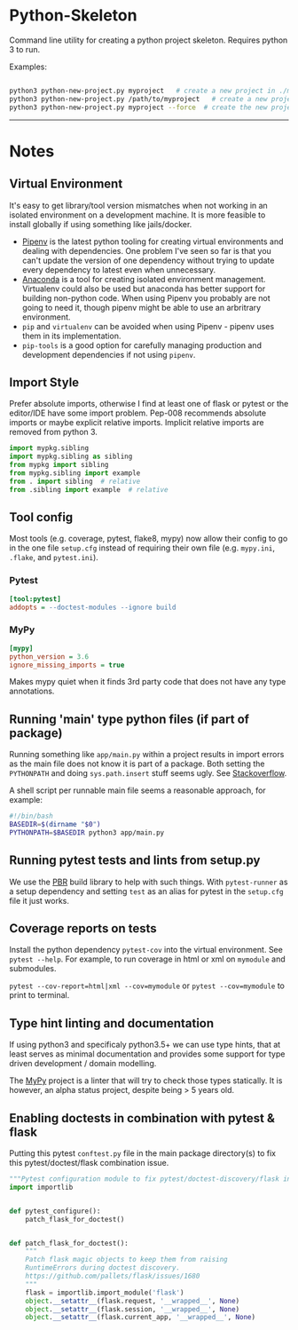 # Python-Skeleton

Command line utility for creating a python project skeleton. Requires python 3 to run.

Examples:

```bash

python3 python-new-project.py myproject   # create a new project in ./myproject
python3 python-new-project.py /path/to/myproject   # create a new project in /path/to/myproject
python3 python-new-project.py myproject --force  # create the new project overwriting any existing skeleton files
```

---

# Notes

## Virtual Environment

It's easy to get library/tool version mismatches when not working in an isolated environment on a development machine. It is more feasible to install globally if using something like jails/docker.

- [Pipenv](https://pipenv.org/) is the latest python tooling for creating virtual environments and dealing with dependencies. One problem I've seen
so far is that you can't update the version of one dependency without trying to update every dependency to latest even when unnecessary.
- [Anaconda](https://docs.continuum.io/anaconda/install) is a tool for creating isolated environment management. Virtualenv could also be used but anaconda has better support for building non-python code. When using Pipenv you probably are not going to need it, though pipenv might be
able to use an arbritrary environment.
- `pip` and `virtualenv` can be avoided when using Pipenv - pipenv uses them in its implementation.
- `pip-tools` is a good option for carefully managing production and development dependencies if not using `pipenv`.


## Import Style

Prefer absolute imports, otherwise I find at least one of flask or pytest or the editor/IDE have some import problem.
Pep-008 recommends absolute imports or maybe explicit relative imports. Implicit relative imports are removed from python 3.

```python
import mypkg.sibling
import mypkg.sibling as sibling
from mypkg import sibling
from mypkg.sibling import example
from . import sibling  # relative
from .sibling import example  # relative
```

## Tool config

Most tools (e.g. coverage, pytest, flake8, mypy) now allow their config to go in the one file `setup.cfg` instead of
requiring their own file (e.g. `mypy.ini`, `.flake`, and `pytest.ini`).

### Pytest

```ini
[tool:pytest]
addopts = --doctest-modules --ignore build
```

### MyPy

```ini
[mypy]
python_version = 3.6
ignore_missing_imports = true
```

Makes mypy quiet when it finds 3rd party code that does not have any type annotations.

## Running 'main' type python files (if part of package)

Running something like `app/main.py` within a project results in import errors as the main file does not know it is part of a package. Both setting the `PYTHONPATH` and doing `sys.path.insert` stuff seems ugly. See [Stackoverflow](http://stackoverflow.com/questions/1893598/pythonpath-vs-sys-path).

A shell script per runnable main file seems a reasonable approach, for example:

```bash
#!/bin/bash
BASEDIR=$(dirname "$0")
PYTHONPATH=$BASEDIR python3 app/main.py
```

## Running pytest tests and lints from setup.py

We use the [PBR](https://docs.openstack.org/pbr/latest/) build library to help with such things. With `pytest-runner` as a setup dependency and
setting `test` as an alias for pytest in the `setup.cfg` file it just works.

## Coverage reports on tests

Install the python dependency `pytest-cov` into the virtual environment.
See `pytest --help`. For example, to run coverage in html or xml on `mymodule` and submodules.

`pytest --cov-report=html|xml --cov=mymodule` or `pytest --cov=mymodule` to print to terminal.

## Type hint linting and documentation

If using python3 and specificaly python3.5+ we can use type hints, that at least serves as minimal documentation and
provides some support for type driven development / domain modelling.

The [MyPy](http://mypy.readthedocs.io/en/latest/) project is a linter that will try to check those types statically.
It is however, an alpha status project, despite being > 5 years old.

## Enabling doctests in combination with pytest & flask

Putting this pytest `conftest.py` file in the main package directory(s) to fix this pytest/doctest/flask combination issue.

```python
"""Pytest configuration module to fix pytest/doctest-discovery/flask interaction issue."""
import importlib


def pytest_configure():
    patch_flask_for_doctest()


def patch_flask_for_doctest():
    """
    Patch flask magic objects to keep them from raising
    RuntimeErrors during doctest discovery.
    https://github.com/pallets/flask/issues/1680
    """
    flask = importlib.import_module('flask')
    object.__setattr__(flask.request, '__wrapped__', None)
    object.__setattr__(flask.session, '__wrapped__', None)
    object.__setattr__(flask.current_app, '__wrapped__', None)
```
